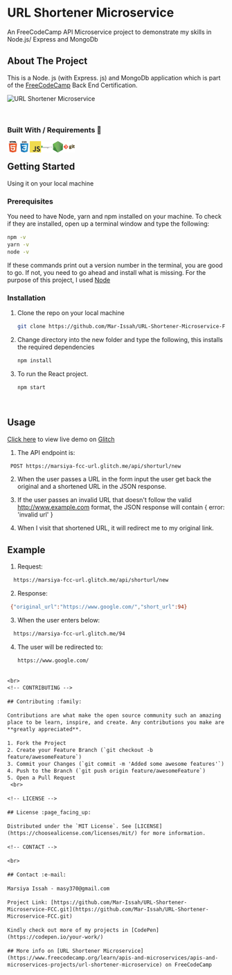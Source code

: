 # URL Shortener Microservice
An FreeCodeCamp API Microservice project to demonstrate my skills in Node.js/ Express and MongoDb

## About The Project

This is a Node. js (with Express. js) and MongoDb application which is part of the [FreeCodeCamp](https://www.freecodecamp.org/) Back End Certification.

![URL Shortener Microservice](https://res.cloudinary.com/dytnpjxrd/image/upload/v1617807639/My%20Website%20Projects/url_shortner_tpmsqq.png)

<br>

### Built With / Requirements :construction_worker:
<img align="left" alt="HTML5" width="26px" src="https://raw.githubusercontent.com/github/explore/80688e429a7d4ef2fca1e82350fe8e3517d3494d/topics/html/html.png" />
<img align="left" alt="CSS3" width="26px" src="https://raw.githubusercontent.com/github/explore/80688e429a7d4ef2fca1e82350fe8e3517d3494d/topics/css/css.png" />
<img align="left" alt="JavaScript" width="26px" src="https://raw.githubusercontent.com/github/explore/80688e429a7d4ef2fca1e82350fe8e3517d3494d/topics/javascript/javascript.png" />
<img align="left" alt="MongoDB" width="26px" src="https://raw.githubusercontent.com/github/explore/80688e429a7d4ef2fca1e82350fe8e3517d3494d/topics/mongodb/mongodb.png" />
<img align="left" alt="Node.js" width="26px" src="https://raw.githubusercontent.com/github/explore/80688e429a7d4ef2fca1e82350fe8e3517d3494d/topics/nodejs/nodejs.png" />
<img align="left" alt="Git" width="26px" src="https://raw.githubusercontent.com/github/explore/80688e429a7d4ef2fca1e82350fe8e3517d3494d/topics/git/git.png" />


<br>

<!-- GETTING STARTED -->

## Getting Started
Using it on your local machine
### Prerequisites
You need to have Node, yarn and npm installed on your machine. To check if they are installed, open up a terminal window and type the following:
 ```sh
npm -v
yarn -v
node -v
   ```
   
If these commands print out a version number in the terminal, you are good to go. If not, you need to go ahead and install what is missing. For the purpose of this project, I used [Node](https://nodejs.org/en/)

### Installation

1. Clone the repo on your local machine
   ```sh
   git clone https://github.com/Mar-Issah/URL-Shortener-Microservice-FCC.git
   ```
2. Change directory into the new folder and type the following, this installs the required dependencies
    ```sh
    npm install
   ```
3. To run the React project.
   ```sh
   npm start
   ```

<br>

<!-- USAGE EXAMPLES -->

## Usage
[Click here](https://marsiya-fcc-url.glitch.me) to view live demo on [Glitch](https://glitch.com/)

1. The API endpoint is:
  ```sh
   POST https://marsiya-fcc-url.glitch.me/api/shorturl/new
   ```
2. When the user passes a URL in the form input the user get back the original and  a shortened URL in the JSON response.

3. If the user passes an invalid URL that doesn't follow the valid http://www.example.com format, the JSON response will contain { error: 'invalid url' }

4. When I visit that shortened URL, it will redirect me to my original link.


## Example
1. Request:
  ```sh
    https://marsiya-fcc-url.glitch.me/api/shorturl/new
  ```
2. Response:
  ```sh
   {"original_url":"https://www.google.com/","short_url":94}
  ```
 
3. When the user enters below:
 ```sh
   https://marsiya-fcc-url.glitch.me/94
  ```
4. The user will be redirected to:
   ```sh
   https://www.google.com/
  ```

<br>
<!-- CONTRIBUTING -->

## Contributing :family:

Contributions are what make the open source community such an amazing place to be learn, inspire, and create. Any contributions you make are **greatly appreciated**.

1. Fork the Project
2. Create your Feature Branch (`git checkout -b feature/awesomeFeature`)
3. Commit your Changes (`git commit -m 'Added some awesome features'`)
4. Push to the Branch (`git push origin feature/awesomeFeature`)
5. Open a Pull Request
   <br>

<!-- LICENSE -->

## License :page_facing_up:

Distributed under the `MIT License`. See [LICENSE](https://choosealicense.com/licenses/mit/) for more information.

<!-- CONTACT -->

<br>

## Contact :e-mail:

Marsiya Issah - masy370@gmail.com

Project Link: [https://github.com/Mar-Issah/URL-Shortener-Microservice-FCC.git](https://github.com/Mar-Issah/URL-Shortener-Microservice-FCC.git)

Kindly check out more of my projects in [CodePen](https://codepen.io/your-work/)

## More info on [URL Shortener Microservice](https://www.freecodecamp.org/learn/apis-and-microservices/apis-and-microservices-projects/url-shortener-microservice) on FreeCodeCamp
